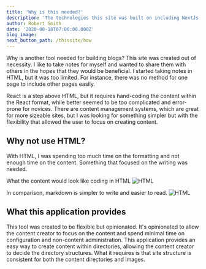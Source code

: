 ```yaml
---
title: 'Why is this needed?'
description: 'The technologies this site was built on including NextJs, React, Brevifolia'
author: Robert Smith
date: '2020-08-18T07:00:00.000Z'
blog_image:
next_button_path: /thissite/how
---
```


Why is another tool needed for building blogs? This site was created out of necessity. I like to take notes for myself and wanted to share them with others in the hopes that they would be beneficial. I started taking notes in HTML, but it was too limited. For instance, there was no method for one page to include other pages easily.

React is a step above HTML, but it requires hand-coding the content within the React format, while better seemed to be too complicated and error-prone for novices. There are content management systems, which are great for more sizeable sites, but I was looking for something simpler but with the flexibility that allowed the user to focus on creating content.


## Why not use HTML?
With HTML, I was spending too much time on the formatting and not enough time on the content. Something that focused on the writing was needed.

What the content would look like coding in HTML
![HTML](why-not-html.webp)

In comparison, markdown is simpler to write and easier to read.
![HTML](markdown-example.webp)


## What this application provides
This tool was created to be flexible but opinionated. It's opinionated to allow the content creator to focus on the content and spend minimal time on configuration and non-content administration. This application provides an easy way to create content within directories, allowing the content creator to decide the directory structures. What it requires is that site structure is consistent for both the content directories and images. 
